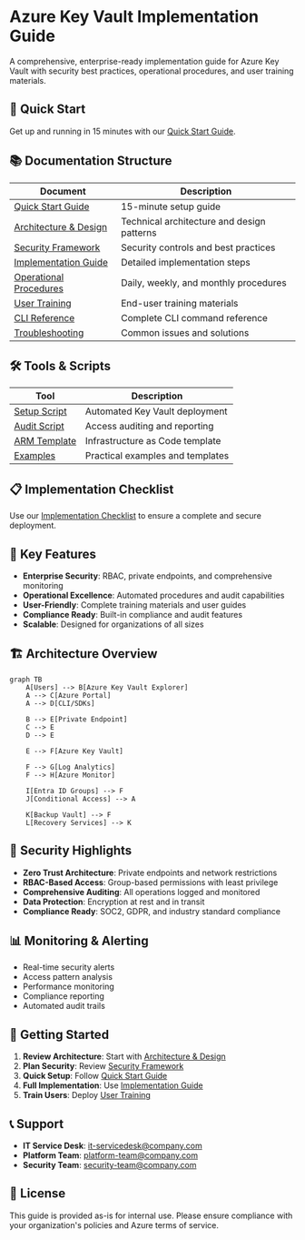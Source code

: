 # Azure Key Vault Implementation Guide

A comprehensive, enterprise-ready implementation guide for Azure Key Vault with security best practices, operational procedures, and user training materials.

## 🚀 Quick Start

Get up and running in 15 minutes with our [Quick Start Guide](docs/quick-start-guide.md).

## 📚 Documentation Structure

| Document                                       | Description                                |
| ---------------------------------------------- | ------------------------------------------ |
| [Quick Start Guide](docs/quick-start-guide.md) | 15-minute setup guide                      |
| [Architecture & Design](docs/architecture.md)  | Technical architecture and design patterns |
| [Security Framework](docs/security.md)         | Security controls and best practices       |
| [Implementation Guide](docs/implementation.md) | Detailed implementation steps              |
| [Operational Procedures](docs/operations.md)   | Daily, weekly, and monthly procedures      |
| [User Training](docs/user-training.md)         | End-user training materials                |
| [CLI Reference](docs/cli-reference.md)         | Complete CLI command reference             |
| [Troubleshooting](docs/troubleshooting.md)     | Common issues and solutions                |

## 🛠️ Tools & Scripts

| Tool                                        | Description                      |
| ------------------------------------------- | -------------------------------- |
| [Setup Script](scripts/setup-keyvault.ps1)  | Automated Key Vault deployment   |
| [Audit Script](scripts/audit-access.ps1)    | Access auditing and reporting    |
| [ARM Template](templates/arm-template.json) | Infrastructure as Code template  |
| [Examples](examples/)                       | Practical examples and templates |

## 📋 Implementation Checklist

Use our [Implementation Checklist](IMPLEMENTATION_CHECKLIST.md) to ensure a complete and secure deployment.

## 🎯 Key Features

- **Enterprise Security**: RBAC, private endpoints, and comprehensive monitoring
- **Operational Excellence**: Automated procedures and audit capabilities
- **User-Friendly**: Complete training materials and user guides
- **Compliance Ready**: Built-in compliance and audit features
- **Scalable**: Designed for organizations of all sizes

## 🏗️ Architecture Overview

```mermaid
graph TB
    A[Users] --> B[Azure Key Vault Explorer]
    A --> C[Azure Portal]
    A --> D[CLI/SDKs]

    B --> E[Private Endpoint]
    C --> E
    D --> E

    E --> F[Azure Key Vault]

    F --> G[Log Analytics]
    F --> H[Azure Monitor]

    I[Entra ID Groups] --> F
    J[Conditional Access] --> A

    K[Backup Vault] --> F
    L[Recovery Services] --> K
```

## 🔐 Security Highlights

- **Zero Trust Architecture**: Private endpoints and network restrictions
- **RBAC-Based Access**: Group-based permissions with least privilege
- **Comprehensive Auditing**: All operations logged and monitored
- **Data Protection**: Encryption at rest and in transit
- **Compliance Ready**: SOC2, GDPR, and industry standard compliance

## 📊 Monitoring & Alerting

- Real-time security alerts
- Access pattern analysis
- Performance monitoring
- Compliance reporting
- Automated audit trails

## 🚀 Getting Started

1. **Review Architecture**: Start with [Architecture & Design](docs/architecture.md)
2. **Plan Security**: Review [Security Framework](docs/security.md)
3. **Quick Setup**: Follow [Quick Start Guide](docs/quick-start-guide.md)
4. **Full Implementation**: Use [Implementation Guide](docs/implementation.md)
5. **Train Users**: Deploy [User Training](docs/user-training.md)

## 📞 Support

- **IT Service Desk**: <it-servicedesk@company.com>
- **Platform Team**: <platform-team@company.com>
- **Security Team**: <security-team@company.com>

## 📄 License

This guide is provided as-is for internal use. Please ensure compliance with your organization's policies and Azure terms of service.
